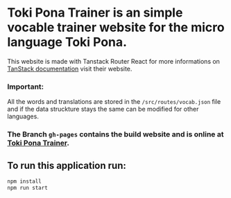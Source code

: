 # Toki Pona Trainer is an simple vocable trainer website for the micro language Toki Pona.

This website is made with Tanstack Router React for more informations on [TanStack documentation](https://tanstack.com) visit their website.

### **Important:**
All the words and translations are stored in the `/src/routes/vocab.json` file and if the data struckture stays the same can be modified for other languages.

### The Branch `gh-pages` contains the build website and is online at [Toki Pona Trainer](https://joko-26.github.io/Toki-Pona-Trainer/).

## To run this application run:

```bash
npm install
npm run start  
```
